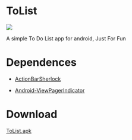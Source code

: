 ToList
======

![][1]

A simple To Do List app for android, Just For Fun

# Dependences

- [ActionBarSherlock][2]

- [Android-ViewPagerIndicator][3]

# Download

[ToList.apk][4]

[1]:https://raw.github.com/ragnraok/ToList/master/screenshot1.png
[2]:https://github.com/JakeWharton/ActionBarSherlock
[3]:https://github.com/JakeWharton/Android-ViewPagerIndicator
[4]:http://s.yunio.com/Yvym!t 
